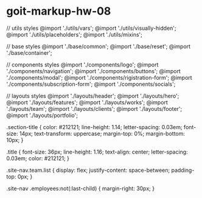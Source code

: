 # goit-markup-hw-08

// utils styles
@import './utils/vars';
@import './utils/visually-hidden';
@import './utils/placeholders';
@import './utils/mixins';

// base styles
@import './base/common';
@import './base/reset';
@import './base/container';

// components styles
@import './components/logo';
@import './components/navigation';
@import './components/buttons';
@import './components/modal';
@import './components/rigistration-form';
@import './components/subscription-form';
@import './components/socials';

// layouts styles
@import './layouts/header';
@import './layouts/hero';
@import './layouts/features';
@import './layouts/works';
@import './layouts/team';
@import './layouts/clients';
@import './layouts/footer';
@import './layouts/portfolio';

.section-title {
color: #212121;
line-height: 1.14;
letter-spacing: 0.03em;
font-size: 14px;
text-transform: uppercase;
margin-top: 0%;
margin-bottom: 10px;
}

.title {
font-size: 36px;
line-height: 1.16;
text-align: center;
letter-spacing: 0.03em;
color: #212121;
}

.site-nav.team.list {
display: flex;
justify-content: space-between;
padding-top: 0px;
}

.site-nav .employees:not(:last-child) {
margin-right: 30px;
}
